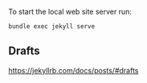 To start the local web site server run: 

```
bundle exec jekyll serve
```

## Drafts

https://jekyllrb.com/docs/posts/#drafts